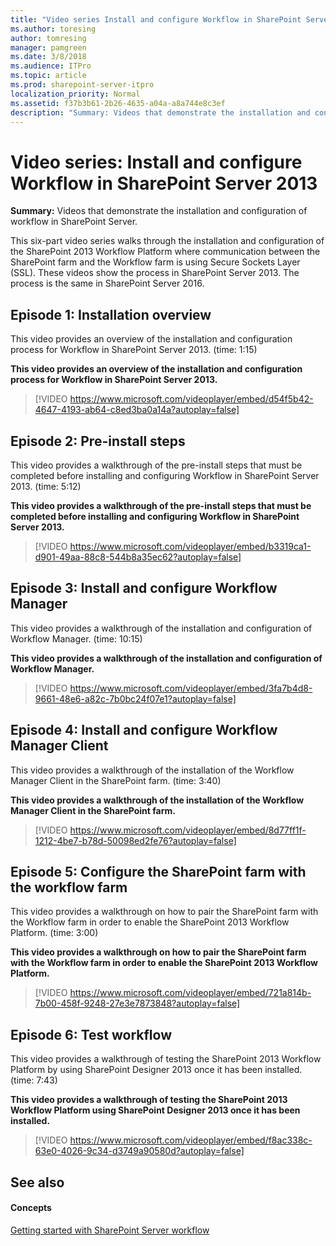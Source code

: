 ```yaml
---
title: "Video series Install and configure Workflow in SharePoint Server 2013"
ms.author: toresing
author: tomresing
manager: pamgreen
ms.date: 3/8/2018
ms.audience: ITPro
ms.topic: article
ms.prod: sharepoint-server-itpro
localization_priority: Normal
ms.assetid: f37b3b61-2b26-4635-a04a-a8a744e8c3ef
description: "Summary: Videos that demonstrate the installation and configuration of workflow in SharePoint Server."
---
```


# Video series: Install and configure Workflow in SharePoint Server 2013

 **Summary:** Videos that demonstrate the installation and configuration of workflow in SharePoint Server. 
  
This six-part video series walks through the installation and configuration of the SharePoint 2013 Workflow Platform where communication between the SharePoint farm and the Workflow farm is using Secure Sockets Layer (SSL). These videos show the process in SharePoint Server 2013. The process is the same in SharePoint Server 2016.
  
## Episode 1: Installation overview
<a name="episode1"> </a>

This video provides an overview of the installation and configuration process for Workflow in SharePoint Server 2013. (time: 1:15)
  
**This video provides an overview of the installation and configuration process for Workflow in SharePoint Server 2013.**

> [!VIDEO https://www.microsoft.com/videoplayer/embed/d54f5b42-4647-4193-ab64-c8ed3ba0a14a?autoplay=false]
## Episode 2: Pre-install steps
<a name="episode2"> </a>

This video provides a walkthrough of the pre-install steps that must be completed before installing and configuring Workflow in SharePoint Server 2013. (time: 5:12)
  
**This video provides a walkthrough of the pre-install steps that must be completed before installing and configuring Workflow in SharePoint Server 2013.**

> [!VIDEO https://www.microsoft.com/videoplayer/embed/b3319ca1-d901-49aa-88c8-544b8a35ec62?autoplay=false]
## Episode 3: Install and configure Workflow Manager
<a name="episode3"> </a>

This video provides a walkthrough of the installation and configuration of Workflow Manager. (time: 10:15)
  
**This video provides a walkthrough of the installation and configuration of Workflow Manager.**

> [!VIDEO https://www.microsoft.com/videoplayer/embed/3fa7b4d8-9661-48e6-a82c-7b0bc24f07e1?autoplay=false]
## Episode 4: Install and configure Workflow Manager Client
<a name="episode4"> </a>

This video provides a walkthrough of the installation of the Workflow Manager Client in the SharePoint farm. (time: 3:40)
  
**This video provides a walkthrough of the installation of the Workflow Manager Client in the SharePoint farm.**

> [!VIDEO https://www.microsoft.com/videoplayer/embed/8d77ff1f-1212-4be7-b78d-50098ed2fe76?autoplay=false]
## Episode 5: Configure the SharePoint farm with the workflow farm
<a name="episode5"> </a>

This video provides a walkthrough on how to pair the SharePoint farm with the Workflow farm in order to enable the SharePoint 2013 Workflow Platform. (time: 3:00)
  
**This video provides a walkthrough on how to pair the SharePoint farm with the Workflow farm in order to enable the SharePoint 2013 Workflow Platform.**

> [!VIDEO https://www.microsoft.com/videoplayer/embed/721a814b-7b00-458f-9248-27e3e7873848?autoplay=false]
## Episode 6: Test workflow
<a name="episode6"> </a>

This video provides a walkthrough of testing the SharePoint 2013 Workflow Platform by using SharePoint Designer 2013 once it has been installed. (time: 7:43)
  
**This video provides a walkthrough of testing the SharePoint 2013 Workflow Platform using SharePoint Designer 2013 once it has been installed.**

> [!VIDEO https://www.microsoft.com/videoplayer/embed/f8ac338c-63e0-4026-9c34-d3749a90580d?autoplay=false]
## See also
<a name="episode6"> </a>

#### Concepts

[Getting started with SharePoint Server workflow](getting-started-with-sharepoint-server-workflow.md)


